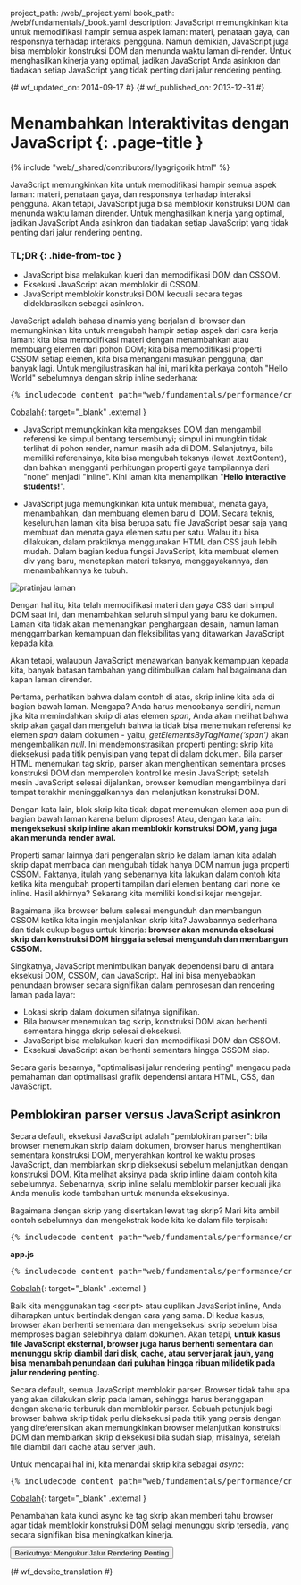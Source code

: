 project_path: /web/_project.yaml
book_path: /web/fundamentals/_book.yaml
description: JavaScript memungkinkan kita untuk memodifikasi hampir semua aspek laman: materi, penataan gaya, dan responsnya terhadap interaksi pengguna. Namun demikian, JavaScript juga bisa memblokir konstruksi DOM dan menunda waktu laman di-render. Untuk menghasilkan kinerja yang optimal, jadikan JavaScript Anda asinkron dan tiadakan setiap JavaScript yang tidak penting dari jalur rendering penting.

{# wf_updated_on: 2014-09-17 #}
{# wf_published_on: 2013-12-31 #}

# Menambahkan Interaktivitas dengan JavaScript {: .page-title }

{% include "web/_shared/contributors/ilyagrigorik.html" %}

JavaScript memungkinkan kita untuk memodifikasi hampir semua aspek laman: materi,
penataan gaya, dan responsnya terhadap interaksi pengguna. Akan tetapi, JavaScript juga
bisa memblokir konstruksi DOM dan menunda waktu laman dirender. Untuk menghasilkan kinerja
yang optimal, jadikan JavaScript Anda asinkron dan tiadakan setiap JavaScript yang tidak penting
dari jalur rendering penting.

### TL;DR {: .hide-from-toc }
- JavaScript bisa melakukan kueri dan memodifikasi DOM dan CSSOM.
- Eksekusi JavaScript akan memblokir di CSSOM.
- JavaScript memblokir konstruksi DOM kecuali secara tegas dideklarasikan sebagai asinkron.


JavaScript adalah bahasa dinamis yang berjalan di browser dan memungkinkan kita untuk mengubah hampir setiap aspek dari cara kerja laman: kita bisa memodifikasi materi dengan menambahkan atau membuang elemen dari pohon DOM; kita bisa memodifikasi properti CSSOM setiap elemen, kita bisa menangani masukan pengguna; dan banyak lagi. Untuk mengilustrasikan hal ini, mari kita perkaya contoh "Hello World" sebelumnya dengan skrip inline sederhana:

<pre class="prettyprint">
{% includecode content_path="web/fundamentals/performance/critical-rendering-path/_code/script.html" region_tag="full" adjust_indentation="auto" %}
</pre>

[Cobalah](https://googlesamples.github.io/web-fundamentals/fundamentals/performance/critical-rendering-path/script.html){: target="_blank" .external }

* JavaScript memungkinkan kita mengakses DOM dan mengambil referensi ke simpul bentang tersembunyi; simpul ini mungkin tidak terlihat di pohon render, namun masih ada di DOM. Selanjutnya, bila memiliki referensinya, kita bisa mengubah teksnya (lewat .textContent), dan bahkan mengganti perhitungan properti gaya tampilannya dari "none" menjadi "inline". Kini laman kita menampilkan "**Hello interactive students!**".

* JavaScript juga memungkinkan kita untuk membuat, menata gaya, menambahkan, dan membuang elemen baru di DOM. Secara teknis, keseluruhan laman kita bisa berupa satu file JavaScript besar saja yang membuat dan menata gaya elemen satu per satu. Walau itu bisa dilakukan, dalam praktiknya menggunakan HTML dan CSS jauh lebih mudah. Dalam bagian kedua fungsi JavaScript, kita membuat elemen div yang baru, menetapkan materi teksnya, menggayakannya, dan menambahkannya ke tubuh.

<img src="images/device-js-small.png"  alt="pratinjau laman">

Dengan hal itu, kita telah memodifikasi materi dan gaya CSS dari simpul DOM saat ini, dan menambahkan seluruh simpul yang baru ke dokumen. Laman kita tidak akan memenangkan penghargaan desain, namun laman menggambarkan kemampuan dan fleksibilitas yang ditawarkan JavaScript kepada kita.

Akan tetapi, walaupun JavaScript menawarkan banyak kemampuan kepada kita, banyak batasan tambahan yang ditimbulkan dalam hal bagaimana dan kapan laman dirender.

Pertama, perhatikan bahwa dalam contoh di atas, skrip inline kita ada di bagian bawah laman. Mengapa? Anda harus mencobanya sendiri, namun jika kita memindahkan skrip di atas elemen _span_, Anda akan melihat bahwa skrip akan gagal dan mengeluh bahwa ia tidak bisa menemukan referensi ke elemen _span_ dalam dokumen - yaitu, _getElementsByTagName(‘span')_ akan mengembalikan _null_. Ini mendemonstrasikan properti penting: skrip kita dieksekusi pada titik penyisipan yang tepat di dalam dokumen. Bila parser HTML menemukan tag skrip, parser akan menghentikan sementara proses konstruksi DOM dan memperoleh kontrol ke mesin JavaScript; setelah mesin JavaScript selesai dijalankan, browser kemudian mengambilnya dari tempat terakhir meninggalkannya dan melanjutkan konstruksi DOM.

Dengan kata lain, blok skrip kita tidak dapat menemukan elemen apa pun di bagian bawah laman karena belum diproses! Atau, dengan kata lain: **mengeksekusi skrip inline akan memblokir konstruksi DOM, yang juga akan menunda render awal.**

Properti samar lainnya dari pengenalan skrip ke dalam laman kita adalah skrip dapat membaca dan mengubah tidak hanya DOM namun juga properti CSSOM. Faktanya, itulah yang sebenarnya kita lakukan dalam contoh kita ketika kita mengubah properti tampilan dari elemen bentang dari none ke inline. Hasil akhirnya? Sekarang kita memiliki kondisi kejar mengejar.

Bagaimana jika browser belum selesai mengunduh dan membangun CSSOM ketika kita ingin menjalankan skrip kita? Jawabannya sederhana dan tidak cukup bagus untuk kinerja: **browser akan menunda eksekusi skrip dan konstruksi DOM hingga ia selesai mengunduh dan membangun CSSOM.**

Singkatnya, JavaScript menimbulkan banyak dependensi baru di antara eksekusi DOM, CSSOM, dan JavaScript. Hal ini bisa menyebabkan penundaan browser secara signifikan dalam pemrosesan dan rendering laman pada layar:

* Lokasi skrip dalam dokumen sifatnya signifikan.
* Bila browser menemukan tag skrip, konstruksi DOM akan berhenti sementara hingga skrip selesai dieksekusi.
* JavaScript bisa melakukan kueri dan memodifikasi DOM dan CSSOM.
* Eksekusi JavaScript akan berhenti sementara hingga CSSOM siap.

Secara garis besarnya, "optimalisasi jalur rendering penting" mengacu pada pemahaman dan optimalisasi grafik dependensi antara HTML, CSS, dan JavaScript.

## Pemblokiran parser versus JavaScript asinkron

Secara default, eksekusi JavaScript adalah "pemblokiran parser": bila browser menemukan skrip dalam dokumen, browser harus menghentikan sementara konstruksi DOM, menyerahkan kontrol ke waktu proses JavaScript, dan membiarkan skrip dieksekusi sebelum melanjutkan dengan konstruksi DOM. Kita melihat aksinya pada skrip inline dalam contoh kita sebelumnya. Sebenarnya, skrip inline selalu memblokir parser kecuali jika Anda menulis kode tambahan untuk menunda eksekusinya.

Bagaimana dengan skrip yang disertakan lewat tag skrip? Mari kita ambil contoh sebelumnya dan mengekstrak kode kita ke dalam file terpisah:

<pre class="prettyprint">
{% includecode content_path="web/fundamentals/performance/critical-rendering-path/_code/split_script.html" region_tag="full" adjust_indentation="auto" %}
</pre>

**app.js**

<pre class="prettyprint">
{% includecode content_path="web/fundamentals/performance/critical-rendering-path/_code/app.js" region_tag="full" adjust_indentation="auto" %}
</pre>

[Cobalah](https://googlesamples.github.io/web-fundamentals/fundamentals/performance/critical-rendering-path/split_script.html){: target="_blank" .external }

Baik kita menggunakan tag &lt;script&gt; atau cuplikan JavaScript inline, Anda
diharapkan untuk bertindak dengan cara yang sama. Di kedua kasus, browser akan berhenti sementara dan
mengeksekusi skrip sebelum bisa memproses bagian selebihnya dalam dokumen.
Akan tetapi, **untuk kasus file JavaScript eksternal, browser juga harus berhenti sementara dan menunggu
skrip diambil dari disk, cache, atau server jarak jauh, yang
bisa menambah penundaan dari puluhan hingga ribuan milidetik pada jalur rendering
penting.**

Secara default, semua JavaScript memblokir parser. Browser tidak tahu apa yang akan dilakukan skrip pada laman, sehingga harus beranggapan dengan skenario terburuk dan memblokir parser. Sebuah petunjuk bagi browser bahwa skrip tidak perlu dieksekusi pada titik yang persis dengan yang direferensikan akan memungkinkan browser melanjutkan konstruksi DOM dan membiarkan skrip dieksekusi bila sudah siap; misalnya, setelah file diambil dari cache atau server jauh.  

Untuk mencapai hal ini, kita menandai skrip kita sebagai _async_:

<pre class="prettyprint">
{% includecode content_path="web/fundamentals/performance/critical-rendering-path/_code/split_script_async.html" region_tag="full" adjust_indentation="auto" %}
</pre>

[Cobalah](https://googlesamples.github.io/web-fundamentals/fundamentals/performance/critical-rendering-path/split_script_async.html){: target="_blank" .external }

Penambahan kata kunci async ke tag skrip akan memberi tahu browser agar tidak memblokir konstruksi DOM selagi menunggu skrip tersedia, yang secara signifikan bisa meningkatkan kinerja.

<a href="measure-crp" class="gc-analytics-event" data-category="CRP"
    data-label="Next / Measuring CRP">
  <button>Berikutnya: Mengukur Jalur Rendering Penting</button>
</a>


{# wf_devsite_translation #}

